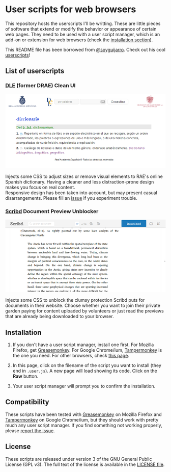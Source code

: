 # User scripts for web browsers

This repository hosts the userscripts I'll be writting. These are little pieces of software that extend or modify the behavior or appearance of certain web pages. They need to be used with a user script manager, which is an add-on or extension for web browsers (check the [installation section](#installation)).

This README file has been borrowed from [@soyguijarro](https://github.com/soyguijarro/). Check out his cool [userscripts](https://github.com/soyguijarro/userscripts)!

## List of userscripts

### [DLE](http://dle.rae.es/) (former DRAE) Clean UI

![DLE Clean UI in action](img/dle_clean_ui_screenshot.png)

Injects some CSS to adjust sizes or remove visual elements to RAE's online Spanish dictionary. Having a cleaner and less distraction-prone design makes you focus on real content.  
Responsive design has been taken into account, but may present casual disarrangements. Please fill an [issue](https://gitlab.com/Roboe/userscripts/issues) if you experiment trouble.

### [Scribd](https://www.scribd.com/) Document Preview Unblocker

![Scribd Preview Unblocker in action](img/scribd_unblock_preview_screenshot.png)

Injects some CSS to unblock the clumsy protection Scribd puts for documents in their website. Choose whether you want to join their private garden paying for content uploaded by volunteers or just read the previews that are already being downloaded to your browser.


## Installation

1. If you don't have a user script manager, install one first. For Mozilla Firefox, get [Greasemonkey](https://addons.mozilla.org/firefox/addon/greasemonkey/). For Google Chrome/ium, [Tampermonkey](https://chrome.google.com/webstore/detail/tampermonkey/dhdgffkkebhmkfjojejmpbldmpobfkfo) is the one you need. For other browsers, check [this page](http://wiki.greasespot.net/Cross-browser_userscripting).

2. In this page, click on the filename of the script you want to install (they end in `.user.js`). A new page will load showing its code. Click on the **Raw** button.

3. Your user script manager will prompt you to confirm the installation.


## Compatibility

These scripts have been tested with [Greasemonkey](https://addons.mozilla.org/firefox/addon/greasemonkey/) on Mozilla Firefox and [Tampermonkey](https://chrome.google.com/webstore/detail/tampermonkey/dhdgffkkebhmkfjojejmpbldmpobfkfo) on Google Chrome/ium, but they should work with pretty much any user script manager. If you find something not working properly, please [report the issue](https://gitlab.com/Roboe/userscripts/issues).


## License

These scripts are released under version 3 of the GNU General Public License (GPL v3). The full text of the license is available in the [LICENSE file](LICENSE).
